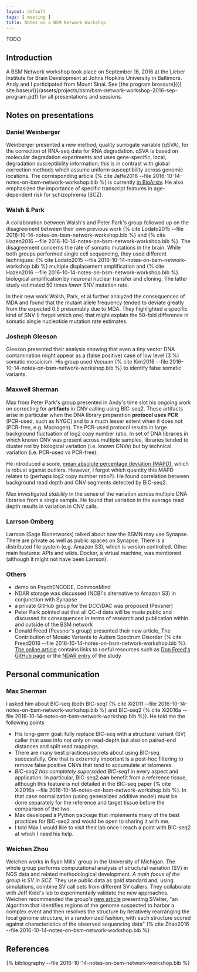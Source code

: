 ```yaml
---
layout: default
tags: [ meeting ]
title: Notes on a BSM Network Workshop
---
```


TODO

## Introduction

A BSM Network workshop took place on September 16, 2016 at the Lieber Institute for Brain Development at Johns Hopkins University in Baltimore.  Andy and I participated from Mount Sinai.  See [the program brossure]({{ site.baseurl}}/assets/projects/bsm/bsm-network-workshop-2016-sep-program.pdf) for all presentations and sessions.

## Notes on presentations

### Daniel Weinberger

Weinberger presented a new method, quality surrogate variable (qSVA), for the correction of RNA-seq data for RNA degradation.  qSVA is based on molecular degradation experiments and uses gene-specific, local, degradation susceptibility information; this is in contrast with global correction methods which assume uniform susceptibility across genomic locations.  The corresponding article {% cite Jaffe2016 --file 2016-10-14-notes-on-bsm-network-workshop.bib %} is currently [in BioArxiv](http://biorxiv.org/content/early/2016/09/09/074245).  He also emphasized the importance of specific transcript features in age-dependent risk for schizophrenia (SCZ).

### Walsh & Park

A collaboration between Walsh's and Peter Park's group followed up on the disagreement between their own previous work {% cite Lodato2015 --file 2016-10-14-notes-on-bsm-network-workshop.bib %} and {% cite Hazen2016 --file 2016-10-14-notes-on-bsm-network-workshop.bib %}.  The disagreement concerns the rate of somatic mutations in the brain.  While both groups performed single cell sequencing, they used different techniques: {% cite Lodato2015 --file 2016-10-14-notes-on-bsm-network-workshop.bib %} multiple displacement amplification and {% cite Hazen2016 --file 2016-10-14-notes-on-bsm-network-workshop.bib %} biological amplification by neuronal nuclear transfer and cloning.  The latter study estimated 50 times *lower* SNV mutation rate.

In their new work Walsh, Park, et al further analyzed the consequences of MDA and found that the mutant allele frequency tended to deviate greatly from the expected 0.5 presumably due to MDA.  They highlighted a specific kind of SNV (I forgot which one) that might explain the 50-fold difference in somatic single nucleotide mutation rate estimates.

### Josheph Gleeson

Gleeson presented their analysis showing that even a tiny vector DNA contamination might appear as a (false positive) case of low level (3 %) somatic mosaicism.  His group used Vecuum {% cite Kim2016 --file 2016-10-14-notes-on-bsm-network-workshop.bib %} to identify false somatic variants.

### Maxwell Sherman

Max from Peter Park's group presented in Andy's time slot his ongoing work on correcting for **artifacts** in CNV calling using BIC-seq2.  These artifacts arise in particular when the DNA library preparation **protocol uses PCR** (PCR-used, such as NYGC) and to a much lesser extent when it does not (PCR-free, e.g. Macrogen).  The PCR-used protocol results in large background fluctuation of log2 copy number ratio.  In set of DNA libraries in which known CNV was present across multiple samples, libraries tended to cluster not by biological variation (i.e. known CNVs) but by technical variation (i.e. PCR-used vs PCR-free).

He introduced a score, [mean absolute percentage deviation (MAPD)](https://en.wikipedia.org/wiki/Mean_absolute_percentage_error), which is robust against outliers.  However, I forgot which quantity this MAPD relates to (perhaps log2 copy number ratio?).  He found correlation between background read depth and CNV segments detected by BIC-seq2.

Max investigated *stability* in the sense of the variation across multiple DNA libraries from a single sample.  He found that variation in the average read depth results in variation in CNV calls.

### Larrson Omberg

Larrson (Sage Bionetworks) talked about how the BSMN may use Synapse.  There are private as well as public spaces on Synapse.  There is a distributed file system (e.g. Amazon S3), which is version controlled.  Other main features: APIs and wikis.  Docker, a virtual machine, was mentioned (although it might not have been Larrson).

### Others

* demo on PsychENCODE, CommonMind
* NDAR storage was discussed (NCBI's alternative to Amazon S3) in conjunction with Synapse
* a private GitHub group for the DCC/DAC was proposed (Pevsner)
* Peter Park pointed out that all QC-d data will be made public and discussed its consequences in terms of research and publication within and outside of the BSM network
* Donald Freed (Pevsner's group) presented their new article, The Contribution of Mosaic Variants to Autism Spectrum Disorder {% cite Freed2016 --file 2016-10-14-notes-on-bsm-network-workshop.bib %}.  [The online article](http://journals.plos.org/plosgenetics/article?id=10.1371/journal.pgen.1006245) contains links to useful resources such as [Don Freed's GitHub page](https://github.com/DonFreed) or the [NDAR entry](https://ndar.nih.gov/study.html?id=334) of the study

## Personal communication

### Max Sherman

I asked him about BIC-seq (both BIC-seq1 {% cite Xi2011 --file 2016-10-14-notes-on-bsm-network-workshop.bib %} and BIC-seq2 {% cite Xi2016a --file 2016-10-14-notes-on-bsm-network-workshop.bib %}).  He told me the following points

* His long-germ goal: fully replace BIC-seq with a structural variant (SV) caller that uses info not only on read-depth but also on paired-end distances and split read mappings.
* There are many best practices/secrets about using BIC-seq successfully.  One that is extremely important is a post-hoc filtering to remove false positive CNVs that tend to accumulate at telomeres.
* *BIC-seq2 has completely superseded BIC-seq1* in every aspect and application.  In particular, BIC-seq2 **can** benefit from a reference tissue, although this feature is not detailed in the BIC-seq paper {% cite Xi2016a --file 2016-10-14-notes-on-bsm-network-workshop.bib %}.  In that case normalization (using generalized additive model) must be done separately for the reference and target tissue before the comparison of the two.
* Max developed a Python package that implements many of the best practices for BIC-seq2 and would be open to sharing it with me.
* I told Max I would like to visit their lab once I reach a point with BIC-seq2 at which I need his help.

### Weichen Zhou

Weichen works in Ryan Mills' group in the University of Michigan.  The whole group performs computational analysis of structural variation (SV) in NGS data and related methodological development.  *A main focus of the group is SV in SCZ.*  They use public data as gold standard and, using simulations, combine SV call sets from different SV callers.  They collaborate with Jeff Kidd's lab to experimentally validate the new approaches.  Weichen recommended the group's [new article](https://genomebiology.biomedcentral.com/articles/10.1186/s13059-016-0993-1) presenting SVelter, "an algorithm that identifies regions of the genome suspected to harbor a complex event and then resolves the structure by iteratively rearranging the local genome structure, in a randomized fashion, with each structure scored against characteristics of the observed sequencing data" {% cite Zhao2016 --file 2016-10-14-notes-on-bsm-network-workshop.bib %}

## References

{% bibliography --file 2016-10-14-notes-on-bsm-network-workshop.bib %}
<!-- MathJax scripts -->
<script type="text/javascript" src="https://cdn.mathjax.org/mathjax/latest/MathJax.js?config=TeX-AMS-MML_HTMLorMML"></script>

